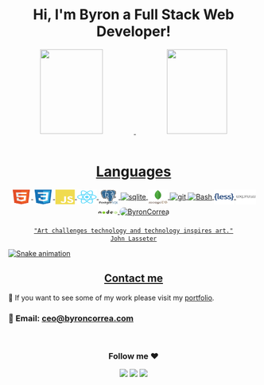 <h1 align="center">Hi, I'm Byron a Full Stack Web Developer!</h1>
<div align="center">
  <a href="https://github.com/ByronCorrea">
  <img height="170em" width="50%" src="https://github-readme-stats.vercel.app/api?username=ByronCorrea&theme=highcontrast"/>
  <img height="170em" width="49%" src="https://github-readme-stats.vercel.app/api/top-langs/?username=ByronCorrea&layout=compact&langs_count=7&theme=highcontrast"/>
</div>
<div align="center"style="display: inline_block"><br>
<h1 align="center">Languages</h1>
  <img align="center" alt="HTML" height="30" width="40" src="https://raw.githubusercontent.com/devicons/devicon/master/icons/html5/html5-original.svg">
  <img align="center" alt="CSS" height="30" width="40" src="https://raw.githubusercontent.com/devicons/devicon/master/icons/css3/css3-original.svg">
  <img align="center" alt="JavaScript" height="30" width="40" src="https://raw.githubusercontent.com/devicons/devicon/master/icons/javascript/javascript-plain.svg">
  <img align="center" alt="ReactJS" height="30" width="40" src="https://raw.githubusercontent.com/devicons/devicon/master/icons/react/react-original.svg">
  <img align="center" alt="postgresql" height="30" width="40" src="https://raw.githubusercontent.com/devicons/devicon/master/icons/postgresql/postgresql-original-wordmark.svg"/>
  <img align="center" alt="sqlite" height="30" width="40" src="https://www.vectorlogo.zone/logos/sqlite/sqlite-icon.svg"  />
  <img align="center" alt="mongodb" height="30" width="40" src="https://raw.githubusercontent.com/devicons/devicon/master/icons/mongodb/mongodb-original-wordmark.svg"  />
  <img align="center" alt="git" height="30" width="40" src="https://www.vectorlogo.zone/logos/git-scm/git-scm-icon.svg"  />
  <img align="center"  alt="Bash" height="30" width="40" src="https://raw.githubusercontent.com/jmnote/z-icons/master/svg/bash.svg">
  <img align="center" alt="less" height="30" width="40" src="https://raw.githubusercontent.com/devicons/devicon/master/icons/less/less-plain-wordmark.svg"  />
  <img align="center" alt="express" height="30" width="40" src="https://raw.githubusercontent.com/devicons/devicon/master/icons/express/express-original-wordmark.svg"  />
  <img align="center" alt="nodeJS" height="30" width="40" src="https://raw.githubusercontent.com/devicons/devicon/master/icons/nodejs/nodejs-original-wordmark.svg">
  <img align="center" alt="ByronCorrea" height="150" style="border-radius:50px;" src="https://i.ibb.co/mRYvqmN/Perfil2.png">
</div>

<div align="center">

```
"Art challenges technology and technology inspires art."
John Lasseter
```

</div>

![Snake animation](https://github.com/ByronCorrea/ByronCorrea/blob/output/github-contribution-grid-snake.svg)

<div align="CENTER">

## [Contact me](https://pstickar.me/)

</div>

💼 If you want to see some of my work please visit my [portfolio](https://portfolio.byroncorrea.com).

### 📩 Email: ceo@byroncorrea.com

<p>&nbsp;</p>

<div align="center">

### Follow me ❤️

<a href="https://www.linkedin.com/in/byroncorrea" target="_blank"><img height="25"  src="https://img.shields.io/badge/-LinkedIn-%230077B5?style=for-the-badge&logo=linkedin&logoColor=white" target="_blank"></a>
<a href="https://twitter.com/by_ronnnnn" target="_blank"><img height="25" src="https://img.shields.io/twitter/follow/by_ronnnnn?style=social" target="_blank"></a>
<a href="https://github.com/ByronCorrea" target="_blank"><img height="25" src="https://img.shields.io/github/followers/ByronCorrea?style=social" target="_blank"></a>

</div>
